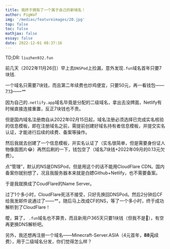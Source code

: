 ```yaml
---
title: 我终于拥有了一个属于自己的新域名！
author: PigWaf
img: '/medias/featureimages/20.jpg'
top: false
toc: false
mathjax: false
essay: false
date: 2022-12-01 08:37:16
---
```


TD;DR: `liuzhen932.fun`
<!-- more -->
前几天（2022年11月26日）早上去`DNSPod`上捡漏，意外发现`.fun`域名首年只要7块钱.

一个域名只需要7块钱，而且第二年续费也炒鸡便宜，只要50元，再一看钱包——7.13——艹

因为自己的`.netlify.app`域名毕竟是分配的二级域名，拿出去没牌面，Netlify有时候直接连接重置，反正7块钱也不贵。

但是国内域名注册商自从2022年02月15日起，域名注册必须选择已完成实名核验的信息模板，即在注册域名之前，需提前创建好域名持有者信息模板，并提交实名认证，才能进行后续的续费、备案等操作。

然后我就去创建了一个信息模板，并实名认证了（实名很简单，但是需要身份证人物像面图片😂）再然后刷的一下，钱包空了（域名7块钱+2022年09月的0.13元欠费）。

点“管理”，默认的NS是DNSPod，但是用这个的话不能用CloudFlare CDN。国内备案你就别想了，况且我服务器本来就是白嫖Github+Netlify，也不需要备案。

于是我就换成了CoudFlare的Name Server。

过了1个多小时，CloudFlare死活不接受，只好先换回DNSPod。然后2分钟后CF给我发邮件说通过了——艹。随后马上改成CF的NS，等了一个多小时，终于成功解析到了CloudFlare！

曖，算了， `.fun`域名也不算贵，而且新用户365天只要1块钱（但我不是🤣），有空再更换DNS解析吧。

另外，我还想再注册一个域名——Minecraft-Server.ASIA（4元首年，**88元**续费），用于二级域名分发，你们觉得怎么样？
